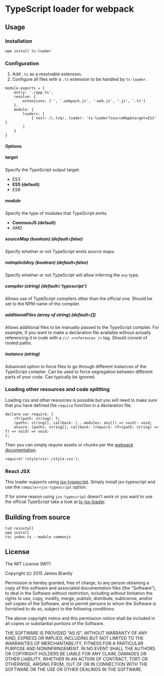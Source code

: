 # TypeScript loader for webpack

## Usage

### Installation

```
npm install ts-loader
```

### Configuration

1. Add `.ts` as a resolvable extension.
2. Configure all files with a `.ts` extension to be handled by `ts-loader`.

```
module.exports = {
    entry: './app.ts',
    resolve: {
        extensions: ['', '.webpack.js', '.web.js', '.js', '.ts']
    },
    module: {
        loaders: [
            { test: /\.ts$/, loader: 'ts-loader?sourceMap&target=ES3' }
        ]
    }
}
```
#### Options

##### target

Specify the TypeScript output target.

- ES3
- **ES5 (default)**
- ES6

##### module

Specify the type of modules that TypeScript emits.

- **CommonJS (default)**
- AMD

##### sourceMap *(boolean) (default=false)*

Specify whether or not TypeScript emits source maps. 

##### noImplicitAny *(boolean) (default=false)*

Specify whether or not TypeScript will allow inferring the `any` type.

##### compiler *(string) (default='typescript')*

Allows use of TypeScript compilers other than the official one. Should be
set to the NPM name of the compiler.

##### additionalFiles *(array of string) (default=[])*

Allows additional files to be manually passed to the TypeScript compiler.
For example, if you want to make a declaration file available without
actually referencing it in code with a `/// <references />` tag. Should
consist of rooted paths.

##### instance *(string)*

Advanced option to force files to go through different instances of the
TypeScript compiler. Can be used to force segregation between different parts
of your code. Can typically be ignored.

### Loading other resources and code splitting

Loading css and other resources is possible but you will need to make sure that
you have defined the `require` function in a declaration file.

```
declare var require: {
    <T>(path: string): T;
    (paths: string[], callback: (...modules: any[]) => void): void;
    ensure: (paths: string[], callback: (require: <T>(path: string) => T) => void) => void;
};
```

Then you can simply require assets or chunks per the [webpack documentation](http://webpack.github.io/docs).

```
require('!style!css!./style.css');
```

### React JSX

This loader supports using [jsx-typescript](https://github.com/fdecampredon/jsx-typescript).
Simply install jsx-typescript and use the `compiler=jsx-typescript` option. 

If for some reason using `jsx-typescript` doesn't work or you want to use the official
TypeScript take a look at [ts-jsx-loader](https://github.com/jbrantly/ts-jsx-loader).

## Building from source

```
tsd reinstall
npm install
tsc index.ts --module commonjs
```

## License

The MIT License (MIT)

Copyright (c) 2015 James Brantly

Permission is hereby granted, free of charge, to any person obtaining a copy
of this software and associated documentation files (the "Software"), to deal
in the Software without restriction, including without limitation the rights
to use, copy, modify, merge, publish, distribute, sublicense, and/or sell
copies of the Software, and to permit persons to whom the Software is
furnished to do so, subject to the following conditions:

The above copyright notice and this permission notice shall be included in all
copies or substantial portions of the Software.

THE SOFTWARE IS PROVIDED "AS IS", WITHOUT WARRANTY OF ANY KIND, EXPRESS OR
IMPLIED, INCLUDING BUT NOT LIMITED TO THE WARRANTIES OF MERCHANTABILITY,
FITNESS FOR A PARTICULAR PURPOSE AND NONINFRINGEMENT. IN NO EVENT SHALL THE
AUTHORS OR COPYRIGHT HOLDERS BE LIABLE FOR ANY CLAIM, DAMAGES OR OTHER
LIABILITY, WHETHER IN AN ACTION OF CONTRACT, TORT OR OTHERWISE, ARISING FROM,
OUT OF OR IN CONNECTION WITH THE SOFTWARE OR THE USE OR OTHER DEALINGS IN THE
SOFTWARE.

